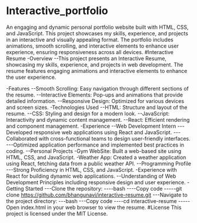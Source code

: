 # Interactive_portfolio
An engaging and dynamic personal portfolio website built with HTML, CSS, and JavaScript. This project showcases my skills, experience, and projects in an interactive and visually appealing format. The portfolio includes animations, smooth scrolling, and interactive elements to enhance user experience, ensuring responsiveness across all devices.
#Interactive Resume
-Overview
--This project presents an Interactive Resume, showcasing my skills, experience, and projects in web development. The resume features engaging animations and interactive elements to enhance the user experience.

-Features
--Smooth Scrolling: Easy navigation through different sections of the resume.
--Interactive Elements: Pop-ups and animations that provide detailed information.
--Responsive Design: Optimized for various devices and screen sizes.
-Technologies Used
--HTML: Structure and layout of the resume.
--CSS: Styling and design for a modern look.
--JavaScript: Interactivity and dynamic content management.
--React: Efficient rendering and component management.
-Experience
--Web Development Intern
---Developed responsive web applications using React and JavaScript.
---Collaborated with cross-functional teams to design user-friendly interfaces.
---Optimized application performance and implemented best practices in coding.
--Personal Projects
-Gym WebSite: Built a web-based site using HTML, CSS, and JavaScript.
-Weather App: Created a weather application using React, fetching data from a public weather API.
--Programming Profile
---Strong Proficiency in HTML, CSS, and JavaScript.
-Experience with React for building dynamic web applications.
--Understanding of Web Development Principles including responsive design and user experience.
-Getting Started
---Clone the repository:
----bash
----Copy code
-----git clone https://github.com/bhangunavi/interactive-resume.git
---Navigate to the project directory:
---bash
---Copy code
----cd interactive-resume
-----Open index.html in your web browser to view the resume.
#License
This project is licensed under the MIT License.







